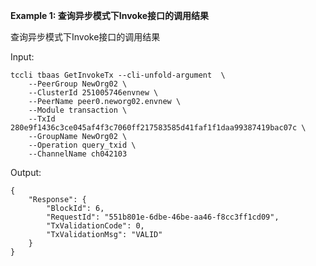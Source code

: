 **Example 1: 查询异步模式下Invoke接口的调用结果**

查询异步模式下Invoke接口的调用结果

Input: 

```
tccli tbaas GetInvokeTx --cli-unfold-argument  \
    --PeerGroup NewOrg02 \
    --ClusterId 251005746envnew \
    --PeerName peer0.neworg02.envnew \
    --Module transaction \
    --TxId 280e9f1436c3ce045af4f3c7060ff217583585d41faf1f1daa99387419bac07c \
    --GroupName NewOrg02 \
    --Operation query_txid \
    --ChannelName ch042103
```

Output: 
```
{
    "Response": {
        "BlockId": 6,
        "RequestId": "551b801e-6dbe-46be-aa46-f8cc3ff1cd09",
        "TxValidationCode": 0,
        "TxValidationMsg": "VALID"
    }
}
```

